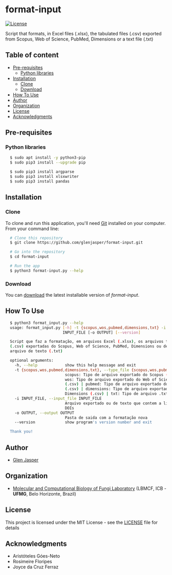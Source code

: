 format-input
======================
[![License](https://poser.pugx.org/badges/poser/license.svg)](./LICENSE)

Script that formats, in Excel files (.xlsx), the tabulated files (.csv) exported from Scopus, Web of Science, PubMed, Dimensions or a text file (.txt)

## Table of content

- [Pre-requisites](#pre-requisites)
    - [Python libraries](#python-libraries)
- [Installation](#installation)
    - [Clone](#clone)
    - [Download](#download)
- [How To Use](#how-to-use)
- [Author](#author)
- [Organization](#organization)
- [License](#license)
- [Acknowledgments](#acknowledgments)

## Pre-requisites

### Python libraries

```sh
  $ sudo apt install -y python3-pip
  $ sudo pip3 install --upgrade pip
```

```sh
  $ sudo pip3 install argparse
  $ sudo pip3 install xlsxwriter
  $ sudo pip3 install pandas
```

## Installation

### Clone

To clone and run this application, you'll need [Git](https://git-scm.com) installed on your computer. From your command line:

```bash
  # Clone this repository
  $ git clone https://github.com/glenjasper/format-input.git

  # Go into the repository
  $ cd format-input

  # Run the app
  $ python3 format-input.py --help
```

### Download

You can [download](https://github.com/glenjasper/format-input/archive/master.zip) the latest installable version of _format-input_.

## How To Use

```sh  
  $ python3 format_input.py --help
  usage: format_input.py [-h] -t {scopus,wos,pubmed,dimensions,txt} -i
                         INPUT_FILE [-o OUTPUT] [--version]

  Script que faz a formatação, em arquivos Excel (.xlsx), os arquivos tabulados
  (.csv) exportadas do Scopus, Web of Science, PubMed, Dimensions ou de um
  arquivo de texto (.txt)

  optional arguments:
    -h, --help            show this help message and exit
    -t {scopus,wos,pubmed,dimensions,txt}, --type_file {scopus,wos,pubmed,dimensions,txt}
                          scopus: Tipo de arquivo exportado do Scopus (.csv) |
                          wos: Tipo de arquivo exportado do Web of Science
                          (.csv) | pubmed: Tipo de arquivo exportado do PubMed
                          (.csv) | dimensions: Tipo de arquivo exportado do
                          Dimensions (.csv) | txt: Tipo de arquivo .txt
    -i INPUT_FILE, --input_file INPUT_FILE
                          Arquivo exportado ou de texto que contem a lista dos
                          DOIs
    -o OUTPUT, --output OUTPUT
                          Pasta de saida com a formatação nova
    --version             show program's version number and exit

  Thank you!
```

## Author

* [Glen Jasper](https://github.com/glenjasper)

## Organization
* [Molecular and Computational Biology of Fungi Laboratory](http://lbmcf.pythonanywhere.com) (LBMCF, ICB - **UFMG**, Belo Horizonte, Brazil)

## License

This project is licensed under the MIT License - see the [LICENSE](LICENSE) file for details

## Acknowledgments

* Aristóteles Góes-Neto
* Rosimeire Floripes
* Joyce da Cruz Ferraz
